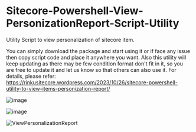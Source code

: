 # Sitecore-Powershell-View-PersonizationReport-Script-Utility
Utility Script to view personalization of sitecore item. 

You can simply download the package and start using it or if face any issue then copy script code and place it anywhere you want. Also this utility will keep updating as there may be few condition format don't fit in it, so you are free to update it and let us know so that others can also use it.
For details, please refer: https://rinkusitecore.wordpress.com/2023/10/26/sitecore-powershell-utility-to-view-items-personization-report/

![image](https://github.com/rinku79/Sitecore-Powershell-View-PersonizationReport-Script-Utility/assets/63503137/18f4c9b9-2ec4-42d8-9937-6ae1cae2cdae)


![image](https://github.com/rinku79/Sitecore-Powershell-View-PersonizationReport-Script-Utility/assets/63503137/47422227-8af9-4d96-8782-7ecea7999fe7)

![ViewPersonalizationReport](https://github.com/rinku79/Sitecore-Powershell-View-PersonizationReport-Script-Utility/assets/63503137/4bd958b9-8259-4de7-947a-bc44e44f00da)
